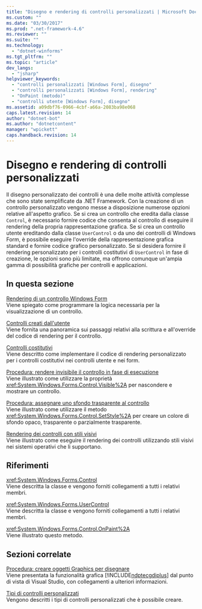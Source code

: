 ```yaml
---
title: "Disegno e rendering di controlli personalizzati | Microsoft Docs"
ms.custom: ""
ms.date: "03/30/2017"
ms.prod: ".net-framework-4.6"
ms.reviewer: ""
ms.suite: ""
ms.technology: 
  - "dotnet-winforms"
ms.tgt_pltfrm: ""
ms.topic: "article"
dev_langs: 
  - "jsharp"
helpviewer_keywords: 
  - "controlli personalizzati [Windows Form], disegno"
  - "controlli personalizzati [Windows Form], rendering"
  - "OnPaint (metodo)"
  - "controlli utente [Windows Form], disegno"
ms.assetid: a09dbf76-0966-4cbf-a66a-2083ba98e068
caps.latest.revision: 14
author: "dotnet-bot"
ms.author: "dotnetcontent"
manager: "wpickett"
caps.handback.revision: 14
---
```

# Disegno e rendering di controlli personalizzati
Il disegno personalizzato dei controlli è una delle molte attività complesse che sono state semplificate da .NET Framework.  Con la creazione di un controllo personalizzato vengono messe a disposizione numerose opzioni relative all'aspetto grafico.  Se si crea un controllo che eredita dalla classe `Control`, è necessario fornire codice che consenta al controllo di eseguire il rendering della propria rappresentazione grafica.  Se si crea un controllo utente ereditando dalla classe `UserControl` o da uno dei controlli di Windows Form, è possibile eseguire l'override della rappresentazione grafica standard e fornire codice grafico personalizzato.  Se si desidera fornire il rendering personalizzato per i controlli costitutivi di `UserControl` in fase di creazione, le opzioni sono più limitate, ma offrono comunque un'ampia gamma di possibilità grafiche per controlli e applicazioni.  
  
## In questa sezione  
 [Rendering di un controllo Windows Form](../../../../docs/framework/winforms/controls/rendering-a-windows-forms-control.md)  
 Viene spiegato come programmare la logica necessaria per la visualizzazione di un controllo.  
  
 [Controlli creati dall'utente](../../../../docs/framework/winforms/controls/user-drawn-controls.md)  
 Viene fornita una panoramica sui passaggi relativi alla scrittura e all'override del codice di rendering per il controllo.  
  
 [Controlli costitutivi](../../../../docs/framework/winforms/controls/constituent-controls.md)  
 Viene descritto come implementare il codice di rendering personalizzato per i controlli costitutivi nei controlli utente e nei form.  
  
 [Procedura: rendere invisibile il controllo in fase di esecuzione](../../../../docs/framework/winforms/controls/how-to-make-your-control-invisible-at-run-time.md)  
 Viene illustrato come utilizzare la proprietà <xref:System.Windows.Forms.Control.Visible%2A> per nascondere e mostrare un controllo.  
  
 [Procedura: assegnare uno sfondo trasparente al controllo](../../../../docs/framework/winforms/controls/how-to-give-your-control-a-transparent-background.md)  
 Viene illustrato come utilizzare il metodo <xref:System.Windows.Forms.Control.SetStyle%2A> per creare un colore di sfondo opaco, trasparente o parzialmente trasparente.  
  
 [Rendering dei controlli con stili visivi](../../../../docs/framework/winforms/controls/rendering-controls-with-visual-styles.md)  
 Viene illustrato come eseguire il rendering dei controlli utilizzando stili visivi nei sistemi operativi che li supportano.  
  
## Riferimenti  
 <xref:System.Windows.Forms.Control>  
 Viene descritta la classe e vengono forniti collegamenti a tutti i relativi membri.  
  
 <xref:System.Windows.Forms.UserControl>  
 Viene descritta la classe e vengono forniti collegamenti a tutti i relativi membri.  
  
 <xref:System.Windows.Forms.Control.OnPaint%2A>  
 Viene illustrato questo metodo.  
  
## Sezioni correlate  
 [Procedura: creare oggetti Graphics per disegnare](../../../../docs/framework/winforms/advanced/how-to-create-graphics-objects-for-drawing.md)  
 Viene presentata la funzionalità grafica [!INCLUDE[ndptecgdiplus](../../../../includes/ndptecgdiplus-md.md)] dal punto di vista di Visual Studio, con collegamenti a ulteriori informazioni.  
  
 [Tipi di controlli personalizzati](../../../../docs/framework/winforms/controls/varieties-of-custom-controls.md)  
 Vengono descritti i tipi di controlli personalizzati che è possibile creare.